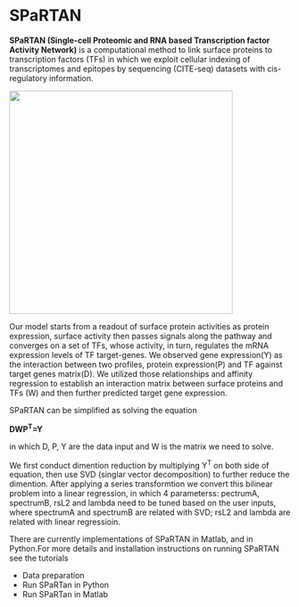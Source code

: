 # SPaRTAN
**SPaRTAN (Single-cell Proteomic and RNA based Transcription factor Activity Network)** is a computational method to link surface proteins to transcription factors (TFs)  in which we exploit cellular indexing of transcriptomes and epitopes by sequencing (CITE-seq) datasets with cis-regulatory information.

<img src="https://github.com/osmanbeyoglulab/PyAffreg/blob/master/data/diagram.png" width="400">

Our model starts from a readout of surface protein activities as protein expression, surface activity then passes signals along the pathway and converges on a set of TFs, whose activity, in turn, regulates the mRNA expression levels of TF target-genes.
We observed gene expression(Y) as the interaction between two profiles, protein expression(P) and TF against target genes matrix(D). We utilized those relationships and affinity regression to establish an interaction matrix between surface proteins and TFs (W) and then further predicted  target gene expression.

SPaRTAN can be simplified as solving the equation

**DWP<sup>T</sup>=Y**

in which D, P, Y are the data input and W is the matrix we need to solve.

We first conduct dimention reduction by multiplying Y<sup>T</sup> on both side of equation, then use SVD (singlar vector decomposition) to further reduce the dimention. After applying a series transformtion we convert this bilinear problem into a linear regression, in which 4 parameterss: pectrumA, spectrumB, rsL2 and lambda need to be tuned based on the user inputs,  where spectrumA and spectrumB are related with SVD; rsL2 and lambda are related with linear regressioin.

There are currently implementations of SPaRTAN in Matlab, and in Python.For more details and installation instructions on running SPaRTAN see the tutorials
* Data preparation
* Run SPaRTan in Python
* Run SPaRTan in Matlab
